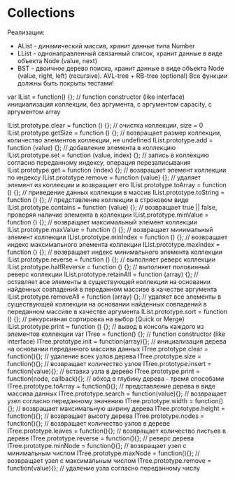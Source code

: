 # Collections

Реализации:

- AList - динамический массив, хранит данные типа Number
- LList - однонаправленный связанный список, хранит данные в виде объекта Node (value, next)
- BST - двоичное дерево поиска, хранит данные в виде объекта Node (value, right, left) (recursive). AVL-tree + RB-tree (optional)
Все функции должны быть покрыты тестами!

var IList = function() {}; // function constructor (like interface) инициализация
коллекции, без аргумента, с аргументом capacity, с аргументом array

IList.prototype.clear = function () {}; // очистка коллекции, size = 0
IList.prototype.getSize = function () {}; // возвращает размер коллекции,
количество элементов коллекции, не undefined
IList.prototype.add = function (value) {}; // добавление элемента в коллекцию
IList.prototype.set = function (value, index) {}; // запись в коллекцию согласно
переданному индексу, операция перезаписывания
IList.prototype.get = function (index) {}; // возвращает элемент коллекции по
индексу
IList.prototype.remove = function (value) {}; // удаляет элемент из коллекции и
возвращает его
IList.prototype.toArray = function () {}; // приведение данных коллекции в
массив
IList.prototype.toString = function () {}; // представление коллекции в
строковом виде
IList.prototype.contains = function (value) {}; // возвращает true || false,
проверяя наличие элемента в коллекции
IList.prototype.minValue = function () {}; // возвращает максимальный элемент
коллекции
IList.prototype.maxValue = function () {}; // возвращает минимальный элемент
коллекции
IList.prototype.minIndex = function () {}; // возвращает индекс максимального
элемента коллекции
IList.prototype.maxIndex = function () {}; // возвращает индекс минимального
элемента коллекции
IList.prototype.reverse = function () {}; // выполняет реверс коллекции
IList.prototype.halfReverse = function () {}; // выполняет половинный реверс
коллекции
IList.prototype.retainAll = function (array) {}; // оставляет все элементы в
существующей коллекции на основании найденных совпадений в переданном
массиве в качестве аргумента
IList.prototype.removeAll = function (array) {}; // удаляет все элементы в
существующей коллекции на основании найденных совпадений в переданном
массиве в качестве аргумента
IList.prototype.sort = function () {}; // рекурсивная сортировка на выбор (Quick
or Merge)
IList.prototype.print = function () {}; // вывод в консоль каждого из элементов
коллекции
var ITree = function() {}; // function constructor (like interface)
ITree.prototype.init = function(array){}; // инициализация дерева на основании
переданного массива данных
ITree.prototype.clear = function(){}; // удаление всех узлов дерева
ITree.prototype.size = function(){}; // возвращает количество узлов
ITree.prototype.insert = function(value){}; // вставка узла в дерево
ITree.prototype.print = function(node, callback){}; // обход в глубину дерева -
тремя способами
ITree.prototype.toArray = function(){}; // представление дерева в виде массива
данных
ITree.prototype.search = function(value){}; // возвращает узел согласно
переданному значению
ITree.prototype.width = function(){}; // возвращает максимальную ширину
дерева
ITree.prototype.height = function(){}; // возвращает высоту дерева
ITree.prototype.nodes = function(){}; // возвращает количество узлов в дереве
ITree.prototype.leaves = function(){}; // возвращает количество листьев в
дереве
ITree.prototype.reverse = function(){}; // реверс дерева
ITree.prototype.minNode = function(){}; // возвращает узел с минимальным
числом
ITree.prototype.maxNode = function(){}; // возвращает узел с максимальным
числом
ITree.prototype.remove = function(value){}; // удаление узла согласно
переданному числу

